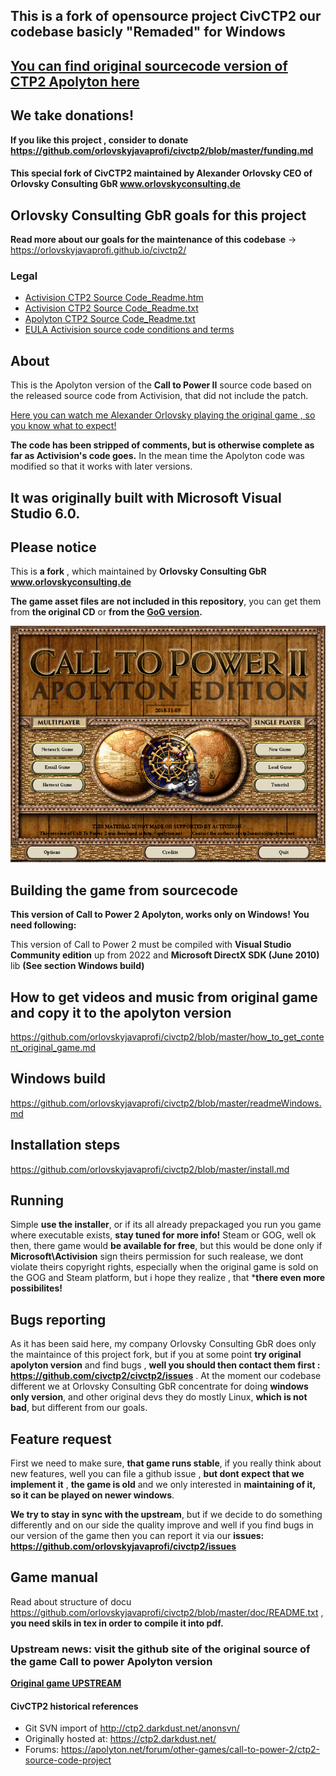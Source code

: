 ## This is a fork of opensource project CivCTP2 our codebase basicly "Remaded" for Windows
## **[You can find original sourcecode version of CTP2 Apolyton here](https://github.com/civctp2/civctp2)** 

## We take donations!
**If you like this project , consider to donate https://github.com/orlovskyjavaprofi/civctp2/blob/master/funding.md**

#### This special fork of CivCTP2 maintained by Alexander Orlovsky CEO of Orlovsky Consulting GbR www.orlovskyconsulting.de

## Orlovsky Consulting GbR goals for this project
**Read more about our goals for the maintenance of this codebase** -> https://orlovskyjavaprofi.github.io/civctp2/

### Legal
- [Activision CTP2 Source Code_Readme.htm](https://orlovskyjavaprofi.github.io/civctp2/Legal/Activision%20CTP2%20Source%20Code_Readme.htm)
- [Activision CTP2 Source Code_Readme.txt](https://github.com/orlovskyjavaprofi/civctp2/blob/master/Legal/Activision%20CTP2%20Source%20Code_Readme.txt)
- [Apolyton CTP2 Source Code_Readme.txt](https://github.com/orlovskyjavaprofi/civctp2/blob/master/Legal/Apolyton%20CTP2%20Source%20Code_Readme.txt)
- [EULA Activision source code conditions and terms](https://github.com/orlovskyjavaprofi/civctp2/blob/master/Legal/EULA%20-%20Source%20Code%20for%20CTP2.rtf)

## About
This is the Apolyton version of the **Call to Power II** source code based on the released source code from Activision, that did not include the patch. 

[Here you can watch me Alexander Orlovsky playing the original game , so you know what to expect!](https://rumble.com/v1fllu7-lets-play-call-to-power-2-original-activision-version-part-1.html)


**The code has been stripped of comments, but is otherwise complete as far as Activision's code goes.**
In the mean time the Apolyton code was modified so that it works with later versions.

## It was originally built with Microsoft Visual Studio 6.0.

## Please notice 
This is **a fork** , which maintained by **Orlovsky Consulting GbR www.orlovskyconsulting.de**

**The game asset files are not included in this repository**, you can get them from 
**the original CD** or **from the [GoG version](https://www.gog.com/game/call_to_power_2).**

![Call to Power 2 Apolyton version](https://github.com/orlovskyjavaprofi/civctp2/blob/master/ctp2start-scr.png)

## Building the game from sourcecode
**This version of Call to Power 2 Apolyton, works only on Windows!**
**You need following:**

This version of Call to Power 2 must be compiled with **Visual Studio Community edition** up from 2022 and **Microsoft DirectX SDK (June 2010)**  lib **(See section Windows build)**

## How to get videos and music from original game and copy it to the apolyton version
https://github.com/orlovskyjavaprofi/civctp2/blob/master/how_to_get_content_original_game.md

## Windows build
https://github.com/orlovskyjavaprofi/civctp2/blob/master/readmeWindows.md

## Installation steps 
https://github.com/orlovskyjavaprofi/civctp2/blob/master/install.md

## Running
Simple **use the installer**, or if its all already prepackaged you run you game where  executable exists, **stay tuned for more info!**
Steam or GOG, well ok then, there game would **be available for free**, but this would be done only if **Microsoft\Activision** sign theirs permission for such realease, we dont violate theirs copyright rights, especially when the original game is sold on the GOG and Steam platform, but i hope they realize , that ***there even more possibilites!**

## Bugs reporting
As it has been said here, my company Orlovsky Consulting GbR does only the maintaince of this project fork, but if you at some point **try original apolyton version** and find bugs , **well you should then contact them first : https://github.com/civctp2/civctp2/issues** . At the moment our codebase different  we at Orlovsky Consulting GbR concentrate for doing **windows only version**, and other original devs they do mostly Linux, **which is not bad**, but different from our goals.

## Feature request
First we need to make sure, **that game runs stable**, if you really think about new features, well you can file a github issue , **but dont expect that we implement it** , **the game is old** and we only interested in **maintaining of it, so it can be played on newer windows**.

**We try to stay in sync with the upstream**, but if we decide to do something differently and on our side the quality improve and well if you find bugs in our version of the game then you can report it via our **issues:** **https://github.com/orlovskyjavaprofi/civctp2/issues**

## Game manual
Read about structure of docu https://github.com/orlovskyjavaprofi/civctp2/blob/master/doc/README.txt , **you need skils in tex in order to compile it into pdf.** 

### Upstream news: visit the github site of the original source of the game Call to power Apolyton version

**[Original game UPSTREAM](https://github.com/civctp2/)**

#### CivCTP2 historical references
- Git SVN import of http://ctp2.darkdust.net/anonsvn/
- Originally hosted at: https://ctp2.darkdust.net/
- Forums: https://apolyton.net/forum/other-games/call-to-power-2/ctp2-source-code-project

